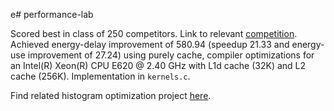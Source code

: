 e# performance-lab

Scored best in class of 250 competitors. Link to relevant [competition](https://polyarch.github.io/cs33/labs/lab4/). Achieved energy-delay improvement of 580.94 (speedup 21.33 and energy-use improvement of 27.24) using purely cache, compiler optimizations for an Intel(R) Xeon(R) CPU E620 @ 2.40 GHz with L1d cache (32K) and L2 cache (256K). Implementation in `kernels.c`. 

Find related histogram optimization project [here](https://github.com/arteen1000/threaded-histograms).
